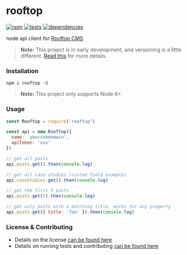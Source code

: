# rooftop

[![npm](http://img.shields.io/npm/v/rooftop.svg?style=flat)](https://badge.fury.io/js/rooftop) [![tests](http://img.shields.io/travis/carrot/rooftop/master.svg?style=flat)](https://travis-ci.org/carrot/rooftop) [![dependencies](http://img.shields.io/gemnasium/carrot/rooftop.svg?style=flat)](https://gemnasium.com/carrot/rooftop)

node api client for [Rooftop CMS](https://www.rooftopcms.com/)

> **Note:** This project is in early development, and versioning is a little different. [Read this](http://markup.im/#q4_cRZ1Q) for more details.

### Installation

`npm i rooftop -S`

> **Note:** This project only supports Node 6+

### Usage

```js
const Rooftop = require('rooftop')

const api = new Rooftop({
  name: 'yoursubdomain',
  apiToken: 'xxx'
})

// get all posts
api.posts.get().then(console.log)

// get all case studies (custom field example)
api.caseStudies.get().then(console.log)

// get the first 5 posts
api.posts.get(5).then(console.log)

// get only posts with a matching title, works for any property
api.posts.get({ title: 'foo' }).then(console.log)
```

### License & Contributing

- Details on the license [can be found here](LICENSE.md)
- Details on running tests and contributing [can be found here](contributing.md)
